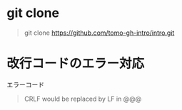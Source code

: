 # git clone
> git clone https://github.com/tomo-gh-intro/intro.git

# 改行コードのエラー対応
エラーコード
> CRLF would be replaced by LF in @@@

